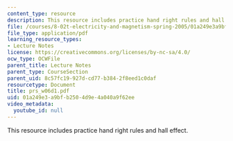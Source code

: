 ```yaml
---
content_type: resource
description: This resource includes practice hand right rules and hall effect.
file: /courses/8-02t-electricity-and-magnetism-spring-2005/01a249e3a9bfb2504d9e4a040a9f62ee_prs_w06d1.pdf
file_type: application/pdf
learning_resource_types:
- Lecture Notes
license: https://creativecommons.org/licenses/by-nc-sa/4.0/
ocw_type: OCWFile
parent_title: Lecture Notes
parent_type: CourseSection
parent_uid: 8c57fc19-927d-cd77-b384-2f8eed1c0daf
resourcetype: Document
title: prs_w06d1.pdf
uid: 01a249e3-a9bf-b250-4d9e-4a040a9f62ee
video_metadata:
  youtube_id: null
---
```

This resource includes practice hand right rules and hall effect.